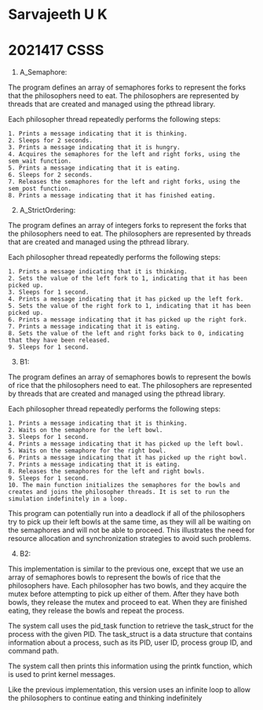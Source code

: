 # Sarvajeeth U K
# 2021417 CSSS

1. A_Semaphore:

The program defines an array of semaphores forks to represent the forks that the philosophers need to eat. The philosophers are represented by threads that are created and managed using the pthread library.

Each philosopher thread repeatedly performs the following steps:

    1. Prints a message indicating that it is thinking.
    2. Sleeps for 2 seconds.
    3. Prints a message indicating that it is hungry.
    4. Acquires the semaphores for the left and right forks, using the sem_wait function.
    5. Prints a message indicating that it is eating.
    6. Sleeps for 2 seconds.
    7. Releases the semaphores for the left and right forks, using the sem_post function.
    8. Prints a message indicating that it has finished eating.


2. A_StrictOrdering:

The program defines an array of integers forks to represent the forks that the philosophers need to eat. The philosophers are represented by threads that are created and managed using the pthread library.

Each philosopher thread repeatedly performs the following steps:

    1. Prints a message indicating that it is thinking.
    2. Sets the value of the left fork to 1, indicating that it has been picked up.
    3. Sleeps for 1 second.
    4. Prints a message indicating that it has picked up the left fork.
    5. Sets the value of the right fork to 1, indicating that it has been picked up.
    6. Prints a message indicating that it has picked up the right fork.
    7. Prints a message indicating that it is eating.
    8. Sets the value of the left and right forks back to 0, indicating that they have been released.
    9. Sleeps for 1 second.




3. B1:

The program defines an array of semaphores bowls to represent the bowls of rice that the philosophers need to eat. The philosophers are represented by threads that are created and managed using the pthread library.

Each philosopher thread repeatedly performs the following steps:

    1. Prints a message indicating that it is thinking.
    2. Waits on the semaphore for the left bowl.
    3. Sleeps for 1 second.
    4. Prints a message indicating that it has picked up the left bowl.
    5. Waits on the semaphore for the right bowl.
    6. Prints a message indicating that it has picked up the right bowl.
    7. Prints a message indicating that it is eating.
    8. Releases the semaphores for the left and right bowls.
    9. Sleeps for 1 second.
    10. The main function initializes the semaphores for the bowls and creates and joins the philosopher threads. It is set to run the simulation indefinitely in a loop.

This program can potentially run into a deadlock if all of the philosophers try to pick up their left bowls at the same time, as they will all be waiting on the semaphores and will not be able to proceed. This illustrates the need for resource allocation and synchronization strategies to avoid such problems.



4. B2:

This implementation is similar to the previous one, except that we use an array of semaphores bowls to represent the bowls of rice that the philosophers have. Each philosopher has two bowls, and they acquire the mutex before attempting to pick up either of them. After they have both bowls, they release the mutex and proceed to eat. When they are finished eating, they release the bowls and repeat the process.

The system call uses the pid_task function to retrieve the task_struct for the process with the given PID. The task_struct is a data structure that contains information about a process, such as its PID, user ID, process group ID, and command path.

The system call then prints this information using the printk function, which is used to print kernel messages.

Like the previous implementation, this version uses an infinite loop to allow the philosophers to continue eating and thinking indefinitely